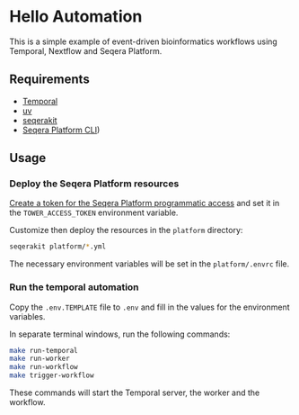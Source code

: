 # Hello Automation

This is a simple example of event-driven bioinformatics workflows using Temporal, Nextflow and Seqera Platform.

## Requirements

- [Temporal](https://learn.temporal.io/getting_started/python/dev_environment/#set-up-a-local-temporal-service-for-development-with-temporal-cli)
- [uv](https://docs.astral.sh/uv/)
- [seqerakit](https://github.com/seqeralabs/seqera-kit)
- [Seqera Platform CLI](https://github.com/seqeralabs/tower-cli#1-installation))

## Usage

### Deploy the Seqera Platform resources

[Create a token for the Seqera Platform programmatic access](https://docs.seqera.io/wave/get-started#create-your-seqera-access-token) and set it in the `TOWER_ACCESS_TOKEN` environment variable.

Customize then deploy the resources in the `platform` directory:

```bash
seqerakit platform/*.yml
```

The necessary environment variables will be set in the `platform/.envrc` file.

### Run the temporal automation

Copy the `.env.TEMPLATE` file to `.env` and fill in the values for the environment variables.

In separate terminal windows, run the following commands:

```bash
make run-temporal
make run-worker
make run-workflow
make trigger-workflow
```

These commands will start the Temporal server, the worker and the workflow.
